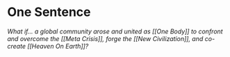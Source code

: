 # One Sentence 

*What if... a global community arose and united as [[One Body]] to confront and overcome the [[Meta Crisis]], forge the [[New Civilization]], and co-create [[Heaven On Earth]]?*
